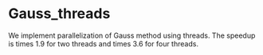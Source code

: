 # Gauss_threads
We implement parallelization of Gauss method using threads. The speedup is times 1.9 for two threads and times 3.6 for four threads.
